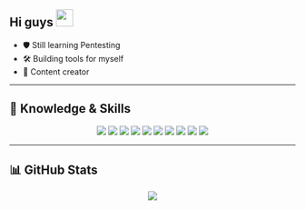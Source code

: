 ## Hi guys <img src="https://raw.githubusercontent.com/MartinHeinz/MartinHeinz/master/wave.gif" width="30px" height="30px"> 
- 🛡️ Still learning Pentesting  
- 🛠️ Building tools for myself  
- 📝 Content creator  

---

## 🚀 Knowledge & Skills

<p align="center">
  <img src="https://img.shields.io/badge/Burp_Suite-orange?style=for-the-badge&logo=burp-suite&logoColor=white"/>
  <img src="https://img.shields.io/badge/Metasploit-3e5b7c?style=for-the-badge&logo=metasploit&logoColor=white"/>
  <img src="https://img.shields.io/badge/Wireshark-1679a7?style=for-the-badge&logo=wireshark&logoColor=white"/>
  <img src="https://img.shields.io/badge/Python-3776AB?style=for-the-badge&logo=python&logoColor=white"/>
  <img src="https://img.shields.io/badge/JavaScript-F7DF1E?style=for-the-badge&logo=javascript&logoColor=black"/>
  <img src="https://img.shields.io/badge/Bash-4EAA25?style=for-the-badge&logo=gnubash&logoColor=white"/>
  <img src="https://img.shields.io/badge/Linux-333?style=for-the-badge&logo=linux&logoColor=white"/>
  <img src="https://img.shields.io/badge/HTML5-E34F26?style=for-the-badge&logo=html5&logoColor=white"/>
  <img src="https://img.shields.io/badge/Kali_Linux-557C94?style=for-the-badge&logo=kali-linux&logoColor=white"/>
  <img src="https://img.shields.io/badge/VS_Code-007ACC?style=for-the-badge&logo=visualstudiocode&logoColor=white"/>
</p>

---

## 📊 GitHub Stats

<p align="center">
  <img src="https://github-readme-stats.vercel.app/api?username=aryahmpillai&show_icons=true&theme=radical&width=500" />
</p>

